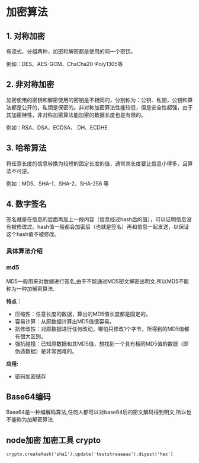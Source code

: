 # 加密算法

## 1. 对称加密

有流式、分组两种，加密和解密都是使用的同一个密钥。

例如：DES、AES-GCM、ChaCha20-Poly1305等

## 2. 非对称加密

加密使用的密钥和解密使用的密钥是不相同的，分别称为：公钥、私钥，公钥和算法都是公开的，私钥是保密的。非对称加密算法性能较低，但是安全性超强，由于其加密特性，非对称加密算法能加密的数据长度也是有限的。

例如：RSA、DSA、ECDSA、 DH、ECDHE

## 3. 哈希算法

将任意长度的信息转换为较短的固定长度的值，通常其长度要比信息小得多，且算法不可逆。

例如：MD5、SHA-1、SHA-2、SHA-256 等

## 4. 数字签名

签名就是在信息的后面再加上一段内容（信息经过hash后的值），可以证明信息没有被修改过。hash值一般都会加密后（也就是签名）再和信息一起发送，以保证这个hash值不被修改。

### 具体算法介绍

### md5

MD5一般用来对数据进行签名,由于不能通过MD5密文解密出明文.所以MD5不能称为一种加解密算法.

**特点：**

- 压缩性：任意长度的数据，算出的MD5值长度都是固定的。
- 容易计算：从原数据计算出MD5值很容易。
- 抗修改性：对原数据进行任何改动，哪怕只修改1个字节，所得到的MD5值都有很大区别。
- 强抗碰撞：已知原数据和其MD5值，想找到一个具有相同MD5值的数据（即伪造数据）是非常困难的。

**应用:**

- 密码加密储存

## Base64编码

Base64是一种编解码算法,任何人都可以对base64后的密文解码得到明文,所以也不能称为加解密算法.


## node加密 加密工具 crypto

`crypto.createHash('sha1').update('teststraaaaaa').digest('hex')`